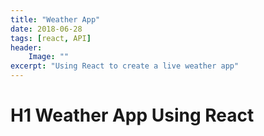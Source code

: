 ```yaml
---
title: "Weather App"
date: 2018-06-28
tags: [react, API]
header:
    Image: ""
excerpt: "Using React to create a live weather app"
---
```

# H1 Weather App Using React